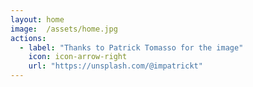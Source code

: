 ```yaml
---
layout: home
image:  /assets/home.jpg
actions:
  - label: "Thanks to Patrick Tomasso for the image"
    icon: icon-arrow-right
    url: "https://unsplash.com/@impatrickt"
---
```


